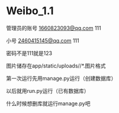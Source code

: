 # Weibo_1.1

管理员的账号
1660823093@qq.com
111

小号
2460415145@qq.com
111

密码不是111就是123

图片储存在app/static/uploads/<username>/*.图片格式

第一次运行先用manage.py运行（创建数据库）

以后就用run.py运行（已有数据库）

什么时候想删库就运行manage.py吧
